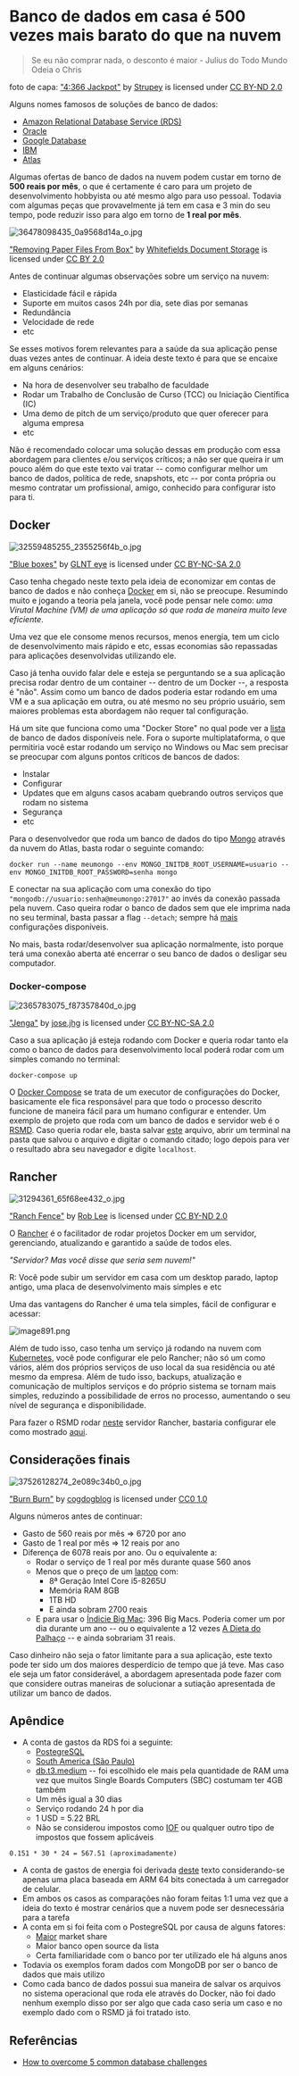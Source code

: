 # Banco de dados em casa é 500 vezes mais barato do que na nuvem

> Se eu não comprar nada, o desconto é maior - Julius do Todo Mundo Odeia o Chris

foto de capa:  ["4:366 Jackpot"](https://www.flickr.com/photos/28636276@N08/6639141757) by [Strupey](https://www.flickr.com/photos/28636276@N08) is licensed under [CC BY-ND 2.0](https://creativecommons.org/licenses/by-nd/2.0/?ref=ccsearch&atype=rich)

Alguns nomes famosos de soluções de banco de dados:

- [Amazon Relational Database Service (RDS)](https://aws.amazon.com/rds/)
- [Oracle](https://www.oracle.com/cloud/)
- [Google Database](https://cloud.google.com/products/databases)
- [IBM](https://www.ibm.com/il-en/products/db2-database)
- [Atlas](https://www.mongodb.com/cloud/atlas)

Algumas ofertas de banco de dados na nuvem podem custar em torno de **500 reais por mês**, o que é certamente é caro para um projeto de desenvolvimento hobbyista ou até mesmo algo para uso pessoal. Todavia com algumas peças que provavelmente já tem em casa e 3 min do seu tempo, pode reduzir isso para algo em torno de **1 real por mês**.

![36478098435_0a9568d14a_o.jpg](https://cdn.hashnode.com/res/hashnode/image/upload/v1596403636262/qJpbxuOVs.jpeg)

 ["Removing Paper Files From Box"](https://www.flickr.com/photos/152864051@N02/36478098435) by [Whitefields Document Storage](https://www.flickr.com/photos/152864051@N02) is licensed under [CC BY 2.0](https://creativecommons.org/licenses/by/2.0/?ref=ccsearch&atype=rich) 

Antes de continuar algumas observações sobre um serviço na nuvem:

- Elasticidade fácil e rápida
- Suporte em muitos casos 24h por dia, sete dias por semanas
- Redundância
- Velocidade de rede
- etc

Se esses motivos forem relevantes para a saúde da sua aplicação pense duas vezes antes de continuar. A ideia deste texto é para que se encaixe em alguns cenários:

- Na hora de desenvolver seu trabalho de faculdade
- Rodar um Trabalho de Conclusão de Curso (TCC) ou Iniciação Científica (IC)
- Uma demo de pitch de um serviço/produto que quer oferecer para alguma empresa
- etc

Não é recomendado colocar uma solução dessas em produção com essa abordagem para clientes e/ou serviços críticos; a não ser que queira ir um pouco além do que este texto vai tratar -- como configurar melhor um banco de dados, política de rede, snapshots, etc -- por conta própria ou mesmo contratar um profissional, amigo, conhecido para configurar isto para ti.

## Docker

![32559485255_2355256f4b_o.jpg](https://cdn.hashnode.com/res/hashnode/image/upload/v1596404088745/zLJysKdUS.jpeg)

["Blue boxes"](https://www.flickr.com/photos/125213989@N05/32559485255) by [GLNT eye](https://www.flickr.com/photos/125213989@N05) is licensed under [CC BY-NC-SA 2.0](https://creativecommons.org/licenses/by-nc-sa/2.0/?ref=ccsearch&atype=rich)

Caso tenha chegado neste texto pela ideia de economizar em contas de banco de dados e não conheça [Docker](https://www.docker.com/) em si, não se preocupe. Resumindo muito e jogando a teoria pela janela, você pode pensar nele como: *uma Virutal Machine (VM) de uma aplicação só que roda de maneira muito leve eficiente*.

Uma vez que ele consome menos recursos, menos energia, tem um ciclo de desenvolvimento mais rápido e etc, essas economias são repassadas para aplicações desenvolvidas utilizando ele.

Caso já tenha ouvido falar dele e esteja se perguntando se a sua aplicação precisa rodar dentro de um container -- dentro de um Docker --, a resposta é "não". Assim como um banco de dados poderia estar rodando em uma VM e a sua aplicação em outra, ou até mesmo no seu próprio usuário, sem maiores problemas esta abordagem não requer tal configuração.

Há um site que funciona como uma "Docker Store" no qual pode ver a  [lista](https://hub.docker.com/search?category=database&source=verified&type=image) de banco de dados disponíveis nele. Fora o suporte multiplataforma, o que permitiria você estar rodando um serviço no Windows ou Mac sem precisar se preocupar com alguns pontos críticos de bancos de dados:

- Instalar
- Configurar
- Updates que em alguns casos acabam quebrando outros serviços que rodam no sistema
- Segurança
- etc

Para o desenvolvedor que roda um banco de dados do tipo [Mongo](https://www.mongodb.com/) através da nuvem do Atlas, basta rodar o seguinte comando:

```shell
docker run --name meumongo --env MONGO_INITDB_ROOT_USERNAME=usuario --env MONGO_INITDB_ROOT_PASSWORD=senha mongo
```

E conectar na sua aplicação com uma conexão do tipo `"mongodb://usuario:senha@meumongo:27017"` ao invés da conexão passada pela nuvem. Caso queira rodar o banco de dados sem que ele imprima nada no seu terminal, basta passar a flag `--detach`; sempre há [mais](https://hub.docker.com/_/mongo) configurações disponíveis.

No mais, basta rodar/desenvolver sua aplicação normalmente, isto porque terá uma conexão aberta até encerrar o seu banco de dados o desligar seu computador.

### Docker-compose

![2365783075_f87357840d_o.jpg](https://cdn.hashnode.com/res/hashnode/image/upload/v1596404217988/Q57jVstzl.jpeg)

["Jenga"](https://www.flickr.com/photos/23377996@N00/2365783075) by [jose.jhg](https://www.flickr.com/photos/23377996@N00) is licensed under [CC BY-NC-SA 2.0](https://creativecommons.org/licenses/by-nc-sa/2.0/?ref=ccsearch&atype=rich)

Caso a sua aplicação já esteja rodando com Docker e queria rodar tanto ela como o banco de dados para desenvolvimento local poderá rodar com um simples comando no terminal:

```shell
docker-compose up
```

O [Docker Compose](https://docs.docker.com/compose/) se trata de um executor de configurações do Docker, basicamente ele fica responsável para que todo o processo descrito funcione de maneira fácil para um humano configurar e entender. Um exemplo de projeto que roda com um banco de dados e servidor web é o [RSMD](https://github.com/Fazendaaa/RSMD). Caso queria rodar ele, basta salvar [este](https://github.com/Fazendaaa/RSMD/blob/master/docker-compose.yml) arquivo, abrir um terminal na pasta que salvou o arquivo e digitar o comando citado; logo depois para ver o resultado abra seu navegador e digite `localhost`.

## Rancher

![31294361_65f68ee432_o.jpg](https://cdn.hashnode.com/res/hashnode/image/upload/v1596404418819/KnJoFc5Xg.jpeg)

 ["Ranch Fence"](https://www.flickr.com/photos/55761924@N00/31294361) by [Rob Lee](https://www.flickr.com/photos/55761924@N00) is licensed under [CC BY-ND 2.0](https://creativecommons.org/licenses/by-nd/2.0/?ref=ccsearch&atype=rich)

O [Rancher](https://rancher.com/) é o facilitador de rodar projetos Docker em um servidor, gerenciando, atualizando e garantido a saúde de todos eles.

*"Servidor? Mas você disse que seria sem nuvem!"*

R: Você pode subir um servidor em casa com um desktop parado, laptop antigo, uma placa de desenvolvimento mais simples e etc

Uma das vantagens do Rancher é uma tela simples, fácil de configurar e acessar:

![image891.png](https://cdn.hashnode.com/res/hashnode/image/upload/v1596409869072/wZIynb8ms.png)

Além de tudo isso, caso tenha um serviço já rodando na nuvem com  [Kubernetes](https://kubernetes.io/), você pode configurar ele pelo Rancher; não só um como vários, além dos próprios serviços de uso local da sua residência ou até mesmo da empresa. Além de tudo isso, backups, atualização e comunicação de multiplos serviços e do próprio sistema se tornam mais simples, reduzindo a possibilidade de erros no processo, aumentando o seu nível de segurança e disponibilidade.

Para fazer o RSMD rodar [neste](https://fazenda.hashnode.dev/configurando-rancher-em-um-arm-ckbvnad7u0076c7s1dljnfwnf) servidor Rancher, bastaria configurar ele como mostrado [aqui](https://fazenda.hashnode.dev/analise-de-dados-site-banco-de-dados-tudo-no-isso-seu-pc-e-sem-precisar-instalar-o-r-shiny-e-o-mongo-ckcfwjz380058kns13oye8f03).

## Considerações finais

![37526128274_2e089c34b0_o.jpg](https://cdn.hashnode.com/res/hashnode/image/upload/v1596405296239/-vKXz6f3D.jpeg)

["Burn Burn"](https://www.flickr.com/photos/37996646802@N01/37526128274) by [cogdogblog](https://www.flickr.com/photos/37996646802@N01) is licensed under [CC0 1.0](https://creativecommons.org/licenses/cc0/1.0/?ref=ccsearch&atype=rich)  

Alguns números antes de continuar:

- Gasto de 560 reais por mês => 6720 por ano
- Gasto de 1 real por mês => 12 reais por ano
- Diferença de 6078 reais por ano. Ou o equivalente a:
  - Rodar o serviço de 1 real por mês durante quase 560 anos
  - Menos que o preço de um [laptop](https://www.amazon.com.br/Notebook-Dell-Inspiron-i15-3583-A3XP-i5-8265U/dp/B07WCV29BD/ref=sr_1_5?__mk_pt_BR=%C3%85M%C3%85%C5%BD%C3%95%C3%91&dchild=1&keywords=laptop&qid=1596410871&sr=8-5) com:
    - 8ª Geração Intel Core i5-8265U
    - Memória RAM 8GB
    - 1TB HD
    - E ainda sobram 2700 reais
  - E para usar o [Índicie Big Mac](https://www.poder360.com.br/economia/indice-big-mac-veja-a-cotacao-de-moedas-do-mundo-pelo-preco-do-hamburguer/): 396 Big Macs. Poderia comer um por dia durante um ano -- ou o equivalente a 12 vezes [A Dieta do Palhaço](https://pt.wikipedia.org/wiki/Super_Size_Me)  -- e ainda sobrariam 31 reais.

Caso dinheiro não seja o fator limitante para a sua aplicação, este texto pode ter sido um dos maiores desperdício de tempo que já teve. Mas caso ele seja um fator considerável, a abordagem apresentada pode fazer com que considere outras maneiras de solucionar a sutiação apresentada de utilizar um banco de dados.

## Apêndice

- A conta de gastos da RDS foi a seguinte:
  - [PostegreSQL](https://www.postgresql.org/) 
  - [South America (São Paulo)](https://aws.amazon.com/rds/postgresql/pricing/)
  - [db.t3.medium](https://aws.amazon.com/rds/instance-types/) -- foi escolhido ele mais pela quantidade de RAM uma vez que muitos Single Boards Computers (SBC) costumam ter 4GB também
  - Um mês igual a 30 dias
  - Serviço rodando 24 h por dia
  - 1 USD = 5.22 BRL
  - Não se considerou impostos como [IOF](https://www.serasa.com.br/ensina/dicas/o-que-e-iof/) ou qualquer outro tipo de impostos que fossem aplicáveis
```
0.151 * 30 * 24 = 567.51 (aproximadamente)
```
- A conta de gastos de energia foi derivada [deste](https://canaltech.com.br/curiosidades/quanto-um-carregador-ligado-na-tomada-consome-de-energia/) texto considerando-se apenas uma placa baseada em ARM 64 bits conectada à um carregador de celular.
- Em ambos os casos as comparações não foram feitas 1:1 uma vez que a ideia do texto é mostrar cenários que a nuvem pode ser desnecessária para a tarefa
- A conta em si foi feita com o PostegreSQL por causa de alguns fatores:
  - [Maior](https://www.datanyze.com/market-share/databases--272) market share
  - Maior banco open source da lista
  - Certa familiaridade com o banco por ter utilizado ele há alguns anos
- Todavia os exemplos foram dados com MongoDB por ser o banco de dados que mais utilizo
- Como cada banco de dados possui sua maneira de salvar os arquivos no sistema operacional que roda ele através do Docker, não foi dado nenhum exemplo disso por ser algo que cada caso seria um caso e no exemplo dado com o RSMD já foi tratado isto.

## Referências

- [How to overcome 5 common database challenges](https://jaxenter.com/overcome-5-common-database-challenges-149559.html) 